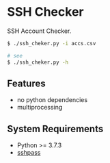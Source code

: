 # SSH Checker

SSH Account Checker.

```bash
$ ./ssh_cheker.py -i accs.csv

# see
$ ./ssh_cheker.py -h
```

## Features

- no python dependencies
- multiprocessing

## System Requirements

- Python >= 3.7.3
- [sshpass](https://sourceforge.net/projects/sshpass/)
